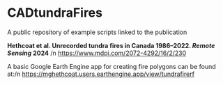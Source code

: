 # CADtundraFires
A public repository of example scripts linked to the publication

**Hethcoat et al. Unrecorded tundra fires in Canada 1986–2022. _Remote Sensing_ 2024** /n
https://www.mdpi.com/2072-4292/16/2/230 

A basic Google Earth Engine app for creating fire polygons can be found at:/n
https://mghethcoat.users.earthengine.app/view/tundrafirerf
